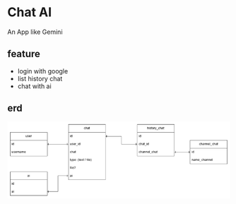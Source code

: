 # Chat AI

An App like Gemini

## feature
- login with google
- list history chat
- chat with ai

## erd
![image](./chatapp-erd.png)